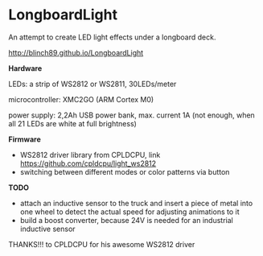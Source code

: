 # LongboardLight
An attempt to create LED light effects under a longboard deck.

 http://blinch89.github.io/LongboardLight

__Hardware__

LEDs:
a strip of WS2812 or WS2811, 30LEDs/meter

microcontroller:
XMC2GO (ARM Cortex M0)

power supply:
2,2Ah USB power bank, max. current 1A (not enough, when all 21 LEDs are white at full brightness)


__Firmware__

*   WS2812 driver library from CPLDCPU, link https://github.com/cpldcpu/light_ws2812
*   switching between different modes or color patterns via button


__TODO__

*   attach an inductive sensor to the truck and insert a piece of metal into one wheel
    to detect the actual speed for adjusting animations to it
*   build a boost converter, because 24V is needed for an industrial inductive sensor


THANKS!!! to CPLDCPU for his awesome WS2812 driver

